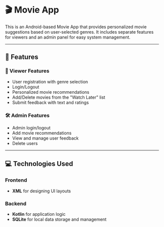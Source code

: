 # 🎬 Movie App

This is an Android-based Movie  App that provides personalized movie suggestions based on user-selected genres. It includes separate features for viewers and an admin panel for easy system management.

---

## 📱 Features

### 👤 Viewer Features
- User registration with genre selection
- Login/Logout
- Personalized movie recommendations
- Add/Delete movies from the "Watch Later" list
- Submit feedback with text and ratings

### 🛠️ Admin Features
- Admin login/logout
- Add movie recommendations
- View and manage user feedback
- Delete users

---

## 💻 Technologies Used

### Frontend
- **XML** for designing UI layouts

### Backend
- **Kotlin** for application logic
- **SQLite** for local data storage and management
